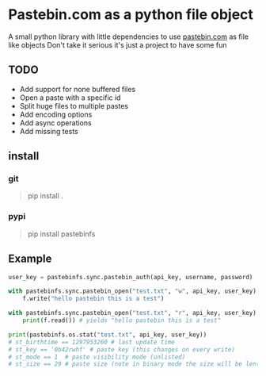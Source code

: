 # Pastebin.com as a python file object

A small python library with little dependencies to use [pastebin.com](pastebin.com) as file like objects
Don't take it serious it's just a project to have some fun

## TODO

* Add support for none buffered files
* Open a paste with a specific id
* Split huge files to multiple pastes
* Add encoding options
* Add async operations
* Add missing tests

## install

### git

> pip install .

### pypi

> pip install pastebinfs

## Example

```python
user_key = pastebinfs.sync.pastebin_auth(api_key, username, password)

with pastebinfs.sync.pastebin_open("test.txt", "w", api_key, user_key) as f:
    f.write("hello pastebin this is a test")

with pastebinfs.sync.pastebin_open("test.txt", "r", api_key, user_key) as f:
    print(f.read()) # yields "hello pastebin this is a test"

print(pastebinfs.os.stat("test.txt", api_key, user_key))
# st_birthtime == 1297953260 # last update time
# st_key == '0b42rwhf' # paste key (this changes on every write)
# st_mode == 1  # paste visibility mode (unlisted)
# st_size == 29 # paste size (note in binary mode the size will be len(base64(input)))
```